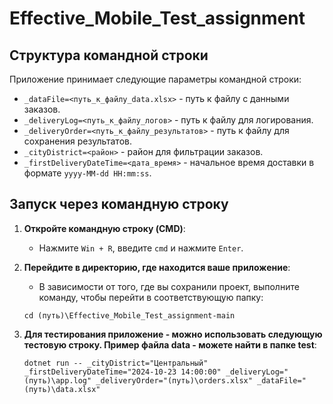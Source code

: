 # Effective_Mobile_Test_assignment

## Структура командной строки

Приложение принимает следующие параметры командной строки:
- `_dataFile=<путь_к_файлу_data.xlsx>` - путь к файлу с данными заказов.
- `_deliveryLog=<путь_к_файлу_логов>` - путь к файлу для логирования.
- `_deliveryOrder=<путь_к_файлу_результатов>` - путь к файлу для сохранения результатов.
- `_cityDistrict=<район>` - район для фильтрации заказов.
- `_firstDeliveryDateTime=<дата_время>` - начальное время доставки в формате `yyyy-MM-dd HH:mm:ss`.

## Запуск через командную строку

1. **Откройте командную строку (CMD)**:
   - Нажмите `Win + R`, введите `cmd` и нажмите `Enter`.

2. **Перейдите в директорию, где находится ваше приложение**:
   - В зависимости от того, где вы сохранили проект, выполните команду, чтобы перейти в соответствующую папку:

   ```shell
   cd (путь)\Effective_Mobile_Test_assignment-main

3. **Для тестирования приложение - можно использовать следующую тестовую строку. Пример файла data - можете найти в папке test**:
   ```shell
   dotnet run -- _cityDistrict="Центральный" _firstDeliveryDateTime="2024-10-23 14:00:00" _deliveryLog="(путь)\app.log" _deliveryOrder="(путь)\orders.xlsx" _dataFile="(путь)\data.xlsx"

